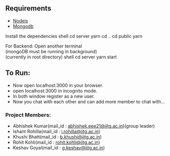 ## Requirements
- [Nodejs](https://nodejs.org/en/download)
- [Mongodb](https://www.mongodb.com/docs/manual/administration/install-community/)

Install the dependencies
shell
cd server
yarn
cd ..
cd public
yarn


For Backend: Open another terminal<br>
(mongoDB must be running in background)<br>
(currently in root directory)
shell
cd server
yarn start


## To Run:
- Now open localhost:3000 in your browser.
- open localhost:3000 in incognito mode.
- In both window register as a new user.
- Now you chat with each other and can add more member to chat with...

### Project Members:
- Abhishek Kumar(mail_id : abhishek.eee21@iitg.ac.in)(group leader)
- Ishant Rohilla(mail_id : i.rohilla@iitg.ac.in)
- Khushi Bhatt(mail_id : b.khushi@iitg.ac.in)
- Rohit Kohli(mail_id : rohit.kohli@iitg.ac.in)
- Keshav Goyal(mail_id : g.keshav@iitg.ac.in)